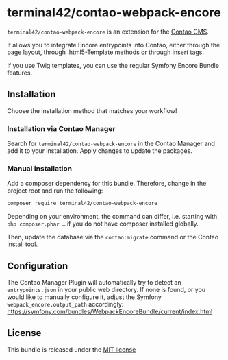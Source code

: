
# terminal42/contao-webpack-encore

`terminal42/contao-webpack-encore` is an extension for the [Contao CMS](https://contao.org).

It allows you to integrate Encore entrypoints into Contao, either through the page layout,
through .html5-Template methods or through insert tags.

If you use Twig templates, you can use the regular Symfony Encore Bundle features.


## Installation

Choose the installation method that matches your workflow!

### Installation via Contao Manager

Search for `terminal42/contao-webpack-encore` in the Contao Manager and add it
to your installation. Apply changes to update the packages.

### Manual installation

Add a composer dependency for this bundle. Therefore, change in the project root and run the following:

```bash
composer require terminal42/contao-webpack-encore
```

Depending on your environment, the command can differ, i.e. starting with `php composer.phar …` if you do not have
composer installed globally.

Then, update the database via the `contao:migrate` command or the Contao install tool.


## Configuration

The Contao Manager Plugin will automatically try to detect an `entrypoints.json` in your public web directory.
If none is found, or you would like to manually configure it, adjust the Symfony `webpack_encore.output_path`
accordingly: https://symfony.com/bundles/WebpackEncoreBundle/current/index.html

## License

This bundle is released under the [MIT license](LICENSE)
